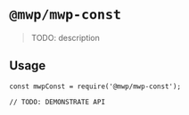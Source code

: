 # `@mwp/mwp-const`

> TODO: description

## Usage

```
const mwpConst = require('@mwp/mwp-const');

// TODO: DEMONSTRATE API
```
